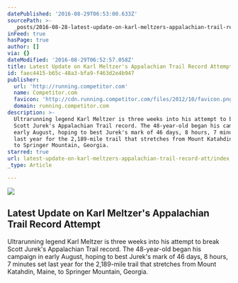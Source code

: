 ```yaml
---
datePublished: '2016-08-29T06:53:00.633Z'
sourcePath: >-
  _posts/2016-08-28-latest-update-on-karl-meltzers-appalachian-trail-record-att.md
inFeed: true
hasPage: true
author: []
via: {}
dateModified: '2016-08-29T06:52:57.058Z'
title: Latest Update on Karl Meltzer's Appalachian Trail Record Attempt
id: faec4415-b65c-48a3-bfa9-f463d2e4b947
publisher:
  url: 'http://running.competitor.com'
  name: Competitor.com
  favicon: 'http://cdn.running.competitor.com/files/2012/10/favicon.png'
  domain: running.competitor.com
description: >-
  Ultrarunning legend Karl Meltzer is three weeks into his attempt to break
  Scott Jurek's Appalachian Trail record. The 48-year-old began his campaign in
  early August, hoping to best Jurek's mark of 46 days, 8 hours, 7 minutes set
  last year for the 2,189-mile trail that stretches from Mount Katahdin, Maine,
  to Springer Mountain, Georgia.
starred: true
url: latest-update-on-karl-meltzers-appalachian-trail-record-att/index.html
_type: Article

---
```

<article style=""><img src="https://s3-us-west-2.amazonaws.com/the-grid-img/p/ce26131fd0d5b94eac0c276610bf25e622c46eb1.jpg" /><h1>Latest Update on Karl Meltzer's Appalachian Trail Record Attempt</h1><p>Ultrarunning legend Karl Meltzer is three weeks into his attempt to break Scott Jurek's Appalachian Trail record. The 48-year-old began his campaign in early August, hoping to best Jurek's mark of 46 days, 8 hours, 7 minutes set last year for the 2,189-mile trail that stretches from Mount Katahdin, Maine, to Springer Mountain, Georgia.</p></article>